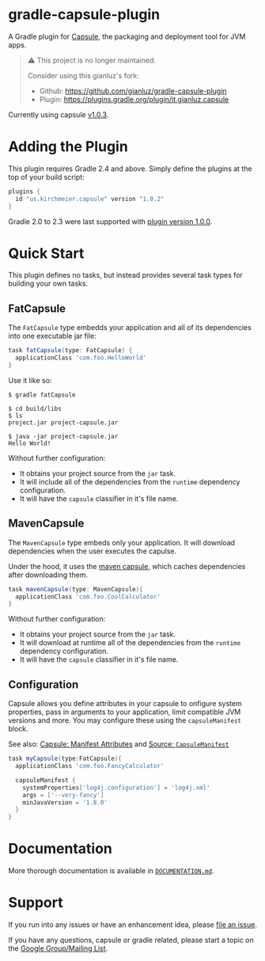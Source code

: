 # gradle-capsule-plugin

A Gradle plugin for [Capsule], the packaging and deployment tool for JVM apps.

> :warning: This project is no longer maintained.
>
> Consider using this gianluz's fork:
>
> * Github: https://github.com/gianluz/gradle-capsule-plugin
> * Plugin: https://plugins.gradle.org/plugin/it.gianluz.capsule
>

Currently using capsule [v1.0.3].

[Capsule]:http://www.capsule.io/
[v1.0.3]:https://github.com/puniverse/capsule/releases/tag/v1.0.3

# Adding the Plugin

This plugin requires Gradle 2.4 and above.
Simply define the plugins at the top of your build script:

```groovy
plugins {
  id "us.kirchmeier.capsule" version "1.0.2"
}
```

Gradle 2.0 to 2.3 were last supported with [plugin version 1.0.0](https://plugins.gradle.org/plugin/us.kirchmeier.capsule/1.0.0).

# Quick Start

This plugin defines no tasks, but instead provides several task types for building your own tasks.


## FatCapsule

The `FatCapsule` type embedds your application and all of its dependencies into one executable jar file:

```groovy
task fatCapsule(type: FatCapsule) {
  applicationClass 'com.foo.HelloWorld'
}
```

Use it like so:

``` text
$ gradle fatCapsule

$ cd build/libs
$ ls
project.jar project-capsule.jar

$ java -jar project-capsule.jar
Hello World!
```

Without further configuration:

* It obtains your project source from the `jar` task. 
* It will include all of the dependencies from the `runtime` dependency configuration.
* It will have the `capsule` classifier in it's file name.


## MavenCapsule

The `MavenCapsule` type embeds only your application. It will download dependencies when the user executes the capulse.

Under the hood, it uses the [maven capsule][mvn-cap], which caches dependencies after downloading them.

[mvn-cap]: https://github.com/puniverse/capsule-maven/

```groovy
task mavenCapsule(type: MavenCapsule){
  applicationClass 'com.foo.CoolCalculator'
}
```

Without further configuration:

* It obtains your project source from the `jar` task. 
* It will download at runtime all of the dependencies from the `runtime` dependency configuration.
* It will have the `capsule` classifier in it's file name.


## Configuration

Capsule allows you define attributes in your capsule to onfigure system properties, pass in arguments to your application, limit compatible JVM versions and more.
You may configure these using the `capsuleManifest` block.

See also: [Capsule: Manifest Attributes][manifest-cap] and [Source: `CapsuleManifest`][manifest-src]

[manifest-cap]:http://www.capsule.io/reference/#manifest-attributes
[manifest-src]:https://github.com/danthegoodman/gradle-capsule-plugin/blob/master/src/main/groovy/us/kirchmeier/capsule/manifest/CapsuleManifest.groovy

```groovy
task myCapsule(type:FatCapsule){
  applicationClass 'com.foo.FancyCalculator'

  capsuleManifest {
    systemProperties['log4j.configuration'] = 'log4j.xml'
    args = ['--very-fancy']
    minJavaVersion = '1.8.0'
  }
}
```


# Documentation

More thorough documentation is available in [`DOCUMENTATION.md`][docs].

[docs]:https://github.com/danthegoodman/gradle-capsule-plugin/blob/master/DOCUMENTATION.md


# Support

If you run into any issues or have an enhancement idea, please [file an issue](https://github.com/danthegoodman/gradle-capsule-plugin/issues).

If you have any questions, capsule or gradle related, please start a topic on the [Google Group/Mailing List][group].

[group]:https://groups.google.com/forum/#!forum/capsule-user
